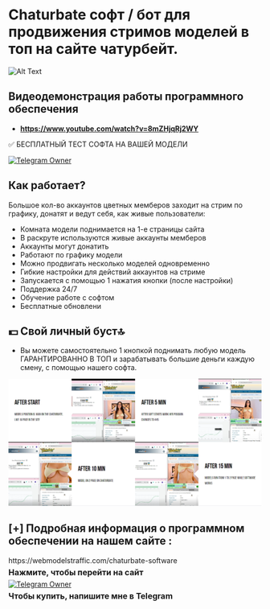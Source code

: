 # Chaturbate cофт / бот для продвижения стримов моделей в топ на сайте чатурбейт.



![Alt Text](https://i.ibb.co/fCGmBtx/image.png)

## Видеодемонстрация работы программного обеспечения

- **https://www.youtube.com/watch?v=8mZHjqRj2WY**

✅ БЕСПЛАТНЫЙ ТЕСТ СОФТА НА ВАШЕЙ МОДЕЛИ 
<div>
    <a href="https://t.me/taras_cn">
      <img src="https://img.shields.io/badge/FREE TEST-👤-blue?style=for-the-badge&logo=telegram" alt="Telegram Owner">
    </a>
</div>   

## Как работает?
Большое кол-во аккаунтов цветных мемберов заходит на стрим по графику, донатят и ведут себя, как живые пользователи:

- Комната модели поднимается на 1-е страницы сайта
- В раскруте используются живые аккаунты мемберов
- Аккаунты могут донатить
- Работают по графику модели
- Можно продвигать несколько моделей одновременно
- Гибкие настройки для действий аккаунтов на стриме
- Запускается с помощью 1 нажатия кнопки (после настройки)
- Поддержка 24/7
- Обучение работе с софтом
- Бесплатные обновлени

## 💵 Свой личный буст🔝

- Вы можете самостоятельно 1 кнопкой поднимать любую модель ГАРАНТИРОВАННО В ТОП и зарабатывать большие деньги каждую смену, с помощью нашего софта.

![Alt Text](/foto.png)

## [+] Подробная информация о программном обеспечении на нашем сайте :
  <div>
    https://webmodelstraffic.com/chaturbate-software
    <p style="font-weight: bold; font-size: 16px; margin: 5px 0;">Нажмите, чтобы перейти на сайт</p>
  </div>
    <div>
    <a href="https://t.me/Chaturbate_Software_bot">
      <img src="https://img.shields.io/badge/Telegram-👤-blue?style=for-the-badge&logo=telegram" alt="Telegram Owner">
    </a>
    <p style="font-weight: bold; font-size: 16px; margin: 5px 0;">Чтобы купить, напишите мне в Telegram</p>
  </div>
</div>
